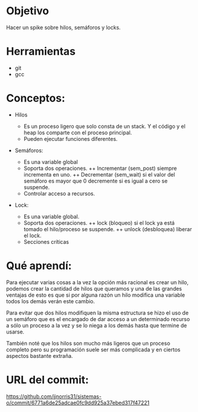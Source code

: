 # Objetivo
Hacer un spike sobre hilos, semáforos y locks. 

# Herramientas
+ git
+ gcc

# Conceptos:

+ Hilos
  + Es un proceso ligero que solo consta de un stack. Y el código y el heap los comparte con el proceso principal.
  + Pueden ejecutar funciones diferentes.
  
+ Semáforos:
  + Es una variable global
  + Soporta dos operaciones.
    ++ Incrementar (sem_post) siempre incrementa en uno.
    ++ Decrementar (sem_wait) si el valor del semáforo es mayor que 0 decremente si es igual a cero se suspende.
  + Controlar acceso a recursos.
  
+ Lock:
  + Es una variable global.
  + Soporta dos operaciones.
    ++ lock (bloqueo) si el lock ya está tomado el hilo/proceso se suspende.
    ++ unlock (desbloquea) liberar el lock.
  + Secciones críticas
  
 # Qué aprendí:
 Para ejecutar varias cosas a la vez la opción más racional es crear un hilo, podemos crear la cantidad de hilos que queramos y una de las grandes ventajas de esto es que si por alguna razón un hilo modifica una variable todos los demás verán este cambio.
 
 Para evitar que dos hilos modifiquen la misma estructura se hizo el uso de un semáforo que es el encargado de dar acceso a un determinado recurso a sólo un proceso a la vez y se lo niega a los demás hasta que termine de usarse. 
 
 También noté que los hilos son mucho más ligeros que un proceso completo pero su programación suele ser más complicada y en ciertos aspectos bastante extraña. 

 # URL del commit:
 https://github.com/jjnorris31/sistemas-o/commit/6771a6de25adcae0fc9dd925a37ebed317f47221
